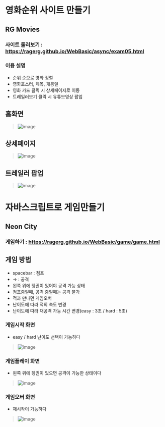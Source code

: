 # 영화순위 사이트 만들기
## RG Movies

### 사이트 둘러보기 : https://ragerg.github.io/WebBasic/async/exam05.html

### 이용 설명
- 순위 순으로 영화 정렬
- 영화포스터, 제목, 개봉일
- 영화 카드 클릭 시 상세페이지로 이동
- 트레일러보기 클릭 시 유튜브영상 팝업

## 홈화면
>![image](https://github.com/Ragerg/WebBasic/assets/126847907/444c7360-0b41-4247-bd5b-ab6443f3fd5a)

## 상세페이지
>![image](https://github.com/Ragerg/WebBasic/assets/126847907/86015197-752c-4e3b-b828-91cbbfe41f63)

## 트레일러 팝업
>![image](https://github.com/Ragerg/WebBasic/assets/126847907/fbfd96a1-9dfe-43a2-8a96-02ad3b5ca02b)




# 자바스크립트로 게임만들기
## Neon City

### 게임하기 : https://ragerg.github.io/WebBasic/game/game.html

## 게임 방법
- spacebar : 점프
- → : 공격
- 왼쪽 위에 펭귄이 있어야 공격 가능 상태
- 점프중일때, 공격 중일때는 공격 불가
- 적과 만나면 게임오버
- 난이도에 따라 적의 속도 변경
- 난이도에 따라 재공격 가능 시간 변경(easy : 3초 / hard : 5초)

### 게임시작 화면
- easy / hard 난이도 선택이 가능하다
>![image](https://github.com/Ragerg/WebBasic/assets/126847907/04afbfa6-057c-4bd0-94b0-140ef82a678f)

### 게임플레이 화면
- 왼쪽 위에 펭귄이 있으면 공격이 가능한 상태이다
>![image](https://github.com/Ragerg/WebBasic/assets/126847907/0fd12949-ce95-49d0-8022-b1acad04c213)

### 게임오버 화면
- 재시작이 가능하다
>![image](https://github.com/Ragerg/WebBasic/assets/126847907/f28d2277-60fc-46b4-a37b-d4db386ffbe9)
